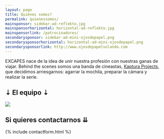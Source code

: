 ```yaml
---
layout: page
title: Quiénes somos?
permalink: quienessomos/
mainsponsor: sidebar-ad-reflekto.jpg
mainsponsorhorizontal: horizontal-ad-reflekto.jpg
mainsponsorlink: /patrocinadores/
secondarysponsor: sidebar-ad-mini-ojosdepapel.png
secondarysponsorhorizontal: horizontal-ad-mini-ojosdepapel.png
secondarysponsorlink: http://www.ojosdepapelvolando.com
---
```


<div class="about_info">
</b>E<span class="xtext">X</span>CAPES</b> nace de la idea de unir nuestra profesión con nuestras ganas de viajar. Behind the scenes somos una banda de cineastas, <a href="http://kapturaprojects.com">Kaptura Projects</a>, que decidimos arriesgarnos: agarrar la mochila, preparar la cámara y realizar la serie.
</div>

<h2 class="about_doc_h2">⇣ El equipo ⇣</h2>
<div class="main_about">
		<!--<iframe src="https://www.youtube.com/embed/tPEE9ZwTmy0" frameborder="0" allowfullscreen></iframe>-->
		<img src="{{ site.baseurl }}images/layout/nosotros.png">
</div>

<h2 class="about_contact_h2">Si quieres contactarnos ⇊</h2>

{% include contactform.html %}
